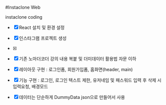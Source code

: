 #Instaclone Web

instaclone coding

- [x] React 설치 및 환경 설정
- [x] 인스타그램 프로젝트 생성
- [x]
- [x] 기존 노마더코더 강의 내용 복붙 및 더미데이터 활용법 자문 이하
- [x] 레이아웃 구현 : 로그인폼, 회원가입폼, 홈화면(header, main)
- [x] 기능 구현 : 로그인, 로그인 텍스트 제한, 유저네임 및 패스워드 입력 후 삭제 시 입력요청, 배경모드
- [x] 데이터는 단순하게 DummyData json으로 만들어서 사용






